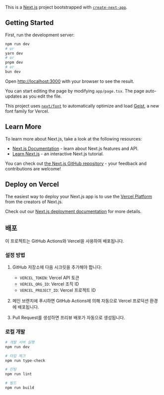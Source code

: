 This is a [Next.js](https://nextjs.org) project bootstrapped with [`create-next-app`](https://nextjs.org/docs/app/api-reference/cli/create-next-app).

## Getting Started

First, run the development server:

```bash
npm run dev
# or
yarn dev
# or
pnpm dev
# or
bun dev
```

Open [http://localhost:3000](http://localhost:3000) with your browser to see the result.

You can start editing the page by modifying `app/page.tsx`. The page auto-updates as you edit the file.

This project uses [`next/font`](https://nextjs.org/docs/app/building-your-application/optimizing/fonts) to automatically optimize and load [Geist](https://vercel.com/font), a new font family for Vercel.

## Learn More

To learn more about Next.js, take a look at the following resources:

- [Next.js Documentation](https://nextjs.org/docs) - learn about Next.js features and API.
- [Learn Next.js](https://nextjs.org/learn) - an interactive Next.js tutorial.

You can check out [the Next.js GitHub repository](https://github.com/vercel/next.js) - your feedback and contributions are welcome!

## Deploy on Vercel

The easiest way to deploy your Next.js app is to use the [Vercel Platform](https://vercel.com/new?utm_medium=default-template&filter=next.js&utm_source=create-next-app&utm_campaign=create-next-app-readme) from the creators of Next.js.

Check out our [Next.js deployment documentation](https://nextjs.org/docs/app/building-your-application/deploying) for more details.

## 배포

이 프로젝트는 GitHub Actions와 Vercel을 사용하여 배포됩니다.

### 설정 방법

1. GitHub 저장소에 다음 시크릿을 추가해야 합니다:

   - `VERCEL_TOKEN`: Vercel API 토큰
   - `VERCEL_ORG_ID`: Vercel 조직 ID
   - `VERCEL_PROJECT_ID`: Vercel 프로젝트 ID

2. 메인 브랜치에 푸시하면 GitHub Actions에 의해 자동으로 Vercel 프로덕션 환경에 배포됩니다.
3. Pull Request를 생성하면 프리뷰 배포가 자동으로 생성됩니다.

### 로컬 개발

```bash
# 개발 서버 실행
npm run dev

# 타입 체크
npm run type-check

# 린팅
npm run lint

# 빌드
npm run build
```
